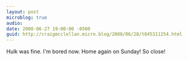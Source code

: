 ```yaml
---
layout: post
microblog: true
audio: 
date: 2008-06-27 19:00:00 -0500
guid: http://craigmcclellan.micro.blog/2008/06/28/t845311254.html
---
```

Hulk was fine. I'm bored now. Home again on Sunday! So close!
